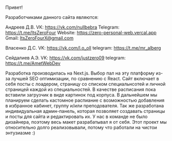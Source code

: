 Привет!

Разработчиками данного сайта являются:

Андреев Д.В.
VK: https://vk.com/nullbebra
Telegram: https://t.me/ItsZeroFour
Website: https://zero-personal-web.vercal.app
Gmail: ItsZeroFourX@gmail.com

Власенко Д.С.
VK: https://vk.com/l.o_oll
telegram: https://t.me/mr_alberg

Сейдалиев А.Э.
VK: https://vk.com/justzero09
telegram: https://t.me/AmetWebDev


Разработка производилась на Next.js. Выбор пал на эту платформу из-за лучшей SEO оптимизации, по сравнению с React.
Сайт включает в себя посты с лоадером, страницу со списком специальнсотей и личной страницей каждой из специальностей. В качестве расписания пока вставили загрузчик в виде картинок под корпуса. В дальнейшем мы планируем сделать кастомное распиание с возможностью добавления в избранное кабинет, группу и/или преподователя.
Так же разработана индивидуальная админ-панель, которая позволяет создавать страницы и посты для сайта и редактировать их.
У нас в команде не было дизайнера, поэтому весь макет разрабатывал я от себя.
Этот проект мы относительно долго реализовывали, потому что работали на чистои энтузиазме :)